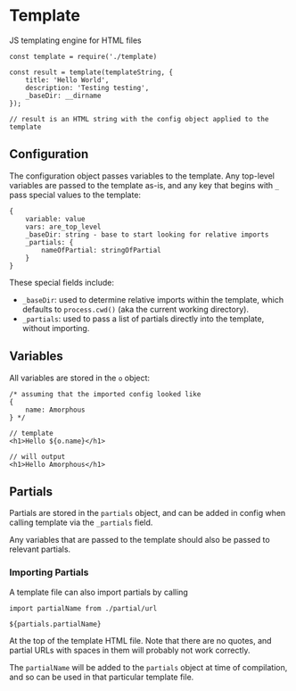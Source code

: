 # Template

JS templating engine for HTML files

```
const template = require('./template)

const result = template(templateString, {
    title: 'Hello World',
    description: 'Testing testing',
    _baseDir: __dirname
});

// result is an HTML string with the config object applied to the template
```

## Configuration

The configuration object passes variables to the template. Any top-level variables are passed to the template as-is, and any key that begins with `_` pass special values to the template:

```
{
    variable: value
    vars: are_top_level
    _baseDir: string - base to start looking for relative imports
    _partials: {
        nameOfPartial: stringOfPartial
    }
}
```

These special fields include:

* `_baseDir`: used to determine relative imports within the template, which defaults to `process.cwd()` (aka the current working directory).
* `_partials`: used to pass a list of partials directly into the template, without importing.

## Variables

All variables are stored in the `o` object:

```
/* assuming that the imported config looked like
{
    name: Amorphous
} */

// template
<h1>Hello ${o.name}</h1>

// will output
<h1>Hello Amorphous</h1>
```

## Partials

Partials are stored in the `partials` object, and can be added in config when calling template via the `_partials` field.

Any variables that are passed to the template should also be passed to relevant partials.

### Importing Partials

A template file can also import partials by calling

```
import partialName from ./partial/url

${partials.partialName}
```

At the top of the template HTML file. Note that there are no quotes, and partial URLs with spaces in them will probably not work correctly.

The `partialName` will be added to the `partials` object at time of compilation, and so can be used in that particular template file.
